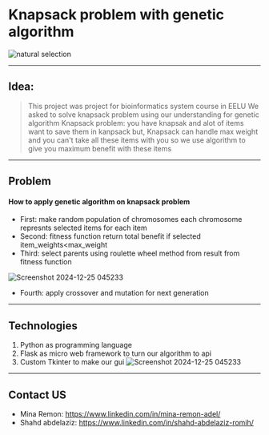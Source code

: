 # Knapsack problem with genetic algorithm 


![natural selection](https://github.com/user-attachments/assets/0fdde927-8037-40b5-94a1-6f91ef868639)




<hr>


## Idea:
> This project was project for bioinformatics system course in EELU
> We asked to solve knapsack problem using our understanding for genetic algorithm
> Knapsack problem: you have knapsak and alot of items want to save them in kanpsack but,
> Knapsack can handle max weight and you can't take all these items with you so we use algorithm
> to give you maximum benefit with these items 

<hr>

## Problem
#### How to apply genetic algorithm on knapsack problem
- First: make random population of chromosomes each chromosome represnts selected items for each item
- Second: fitness function return total benefit if selected item_weights<max_weight
- Third: select parents using roulette wheel method from result from fitness function
  
 ![Screenshot 2024-12-25 045233](https://github.com/user-attachments/assets/70d22851-a635-4aef-9692-e08ee2ff8e45)



- Fourth: apply crossover and mutation for next generation
<hr>



## Technologies 
1. Python as programming language
2. Flask as micro web framework to turn our algorithm to api 
3. Custom Tkinter to make our gui
![Screenshot 2024-12-25 045233](https://github.com/user-attachments/assets/54ec61e5-2df2-4af1-a7f4-8b59ec3d42ba)

<hr>

## Contact US
- Mina Remon: https://www.linkedin.com/in/mina-remon-adel/
- Shahd abdelaziz: https://www.linkedin.com/in/shahd-abdelaziz-romih/
